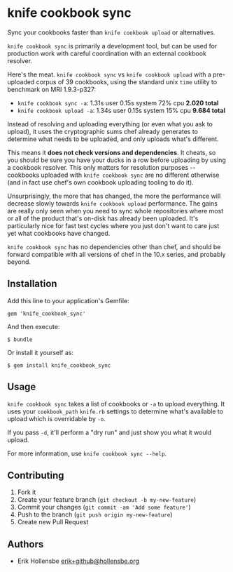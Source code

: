 # knife cookbook sync

Sync your cookbooks faster than `knife cookbook upload` or alternatives.

`knife cookbook sync` is primarily a development tool, but can be used for
production work with careful coordination with an external cookbook resolver.

Here's the meat. `knife cookbook sync` vs `knife cookbook upload` with a
pre-uploaded corpus of 39 cookbooks, using the standard unix `time` utility to
benchmark on MRI 1.9.3-p327:

* `knife cookbook sync -a`: 1.31s user 0.15s system 72% cpu **2.020 total**
* `knife cookbook upload -a`: 1.34s user 0.15s system 15% cpu **9.684 total**

Instead of resolving and uploading everything (or even what you ask to upload),
it uses the cryptographic sums chef already generates to determine what needs
to be uploaded, and only uploads what's different.

This means it **does not check versions and dependencies**. It cheats, so you
should be sure you have your ducks in a row before uploading by using a
cookbook resolver. This only matters for resolution purposes -- cookbooks
uploaded with `knife cookbook sync` are no different otherwise (and in fact use
chef's own cookbook uploading tooling to do it).

Unsurprisingly, the more that has changed, the more the performance will
decrease slowly towards `knife cookbook upload` performance. The gains are
really only seen when you need to sync whole repositories where most or all of
the product that's on-disk has already been uploaded. It's particularly nice
for fast test cycles where you just don't want to care just yet what cookbooks
have changed.

`knife cookbook sync` has no dependencies other than chef, and should be
forward compatible with all versions of chef in the 10.x series, and probably
beyond.

## Installation

Add this line to your application's Gemfile:

    gem 'knife_cookbook_sync'

And then execute:

    $ bundle

Or install it yourself as:

    $ gem install knife_cookbook_sync

## Usage

`knife cookbook sync` takes a list of cookbooks or `-a` to upload everything.
It uses your `cookbook_path` `knife.rb` settings to determine what's available
to upload which is overridable by `-o`.

If you pass `-d`, it'll perform a "dry run" and just show you what it would
upload.

For more information, use `knife cookbook sync --help`.

## Contributing

1. Fork it
2. Create your feature branch (`git checkout -b my-new-feature`)
3. Commit your changes (`git commit -am 'Add some feature'`)
4. Push to the branch (`git push origin my-new-feature`)
5. Create new Pull Request

## Authors

* Erik Hollensbe <erik+github@hollensbe.org>
